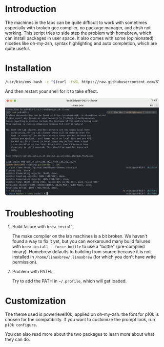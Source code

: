 # Introduction
The machines in the labs can be quite difficult to work with sometimes especially with broken gcc complier, no package manager, and chsh not working. This script tries to side step the problem with homebrew, which can install packages in user space. It also comes with some (opinionated) niceties like oh-my-zsh, syntax highlighting and auto completion, which are quite useful. 

# Installation
```bash
/usr/bin/env bash -c "$(curl -fsSL https://raw.githubusercontent.com/STAOJ/sta-setup/master/setup.sh)"
```

And then restart your shell for it to take effect.

![Screenshot](./screenshot.png)

# Troubleshooting
1. Build failure with `brew install`.

    The make complier on the lab machines is a bit broken. We haven't found a way to fix it yet, but you can workaround many build failures with `brew install --force-bottle` to use a "bottle" (pre-complied binary). Homebrew defaults to building from source because it is not installed in `/home/linuxbrew/.linuxbrew` (for which you don't have write permission). 

2. Problem with PATH.

    Try to add the PATH in `~/.profile`, which will get loaded.

# Customization
The theme used is powerlevel10k, applied on oh-my-zsh. the font for p10k is chosen for the compatibility. If you want to customize the prompt look, run `p10k configure`. 

You can also read more about the two packages to learn more about what they can do. 